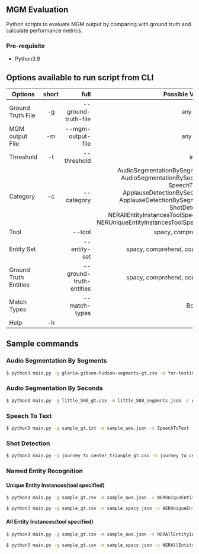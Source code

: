 ## MGM Evaluation

Python scripts to evaluate MGM output by comparing with ground truth and calculate performance metrics.

### Pre-requisite 
- Python3.9

## Options available to run script from CLI

| Options   |      short      |  full | Possible Values |
|----------|:-------------:|------:|------:|
| Ground Truth File |  -g | --ground-truth-file | any string |
| MGM output File |  -m | --mgm-output-file | any string |
| Threshold |  -t | --threshold | integer |
| Category |  -c | --category | AudioSegmentationBySegments, AudioSegmentationBySeconds, SpeechToText, ApplauseDetectionBySeconds, ApplauseDetectionBySegments, ShotDetection NERAllEntityInstancesToolSpecified, NERUniqueEntityInstancesToolSpecified |
| Tool | | --tool | spacy, comprehend |
| Entity Set | | --entity-set | spacy, comprehend, common |
| Ground Truth Entities | | --ground-truth-entities | spacy, comprehend, common |
| Match Types | | --match-types | Boolean |
| Help |  -h | | |

## Sample commands

### Audio Segmentation By Segments
```bash
$ python3 main.py -g gloria-gibson-hudson-segments-gt.csv -m for-testing-gloria-gibson-hudson-segments.json -t 2 -c AudioSegmentationBySegments
```

### Audio Segmentation By Seconds
```bash
$ python3 main.py -g little_500_gt.csv -m little_500_segments.json -c AudioSegmentationBySeconds
```

### Speech To Text
```bash
$ python3 main.py -g sample_gt.txt -m sample_aws.json -c SpeechToText
```

### Shot Detection
```bash
$ python3 main.py -g journey_to_center_triangle_gt.csv -m journey_to_center_triangle_azure.json -c ShotDetection -t 3
```

### Named Entity Recognition

#### Unique Entity Instances(tool specified)
```bash
$ python3 main.py -g sample_gt.csv -m sample_aws.json -c NERUniqueEntityInstancesToolSpecified --tool comprehend
```

```bash
$ python3 main.py -g sample_gt.csv -m sample_spacy.json -c NERUniqueEntityInstancesToolSpecified --tool spacy
```

#### All Entity Instances(tool specified)

```bash
$ python3 main.py -g sample_gt.csv -m sample_aws.json -c NERAllEntityInstancesToolSpecified --tool comprehend
```

```bash
$ python3 main.py -g sample_gt.csv -m sample_spacy.json -c NERAllEntityInstancesToolSpecified --tool spacy
```